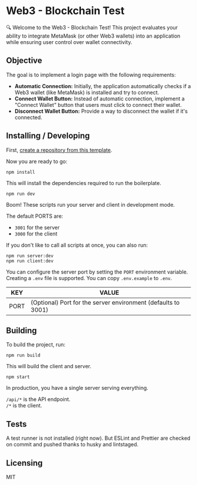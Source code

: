 # Web3 - Blockchain Test

🔍 Welcome to the Web3 - Blockchain Test! This project evaluates your ability to integrate MetaMask (or other Web3 wallets) into an application while ensuring user control over wallet connectivity.

## Objective

The goal is to implement a login page with the following requirements:
- **Automatic Connection:** Initially, the application automatically checks if a Web3 wallet (like MetaMask) is installed and try to connect.
- **Connect Wallet Button:** Instead of automatic connection, implement a "Connect Wallet" button that users must click to connect their wallet.
- **Disconnect Wallet Button:** Provide a way to disconnect the wallet if it's connected.

## Installing / Developing

First, [create a repository from this template](https://github.com/exagonsoft/web3-basic-test).

Now you are ready to go:

```shell
npm install
```

This will install the dependencies required to run the boilerplate.

```shell
npm run dev
```

Boom! These scripts run your server and client in development mode.

The default PORTS are:

- `3001` for the server
- `3000` for the client

If you don't like to call all scripts at once, you can also run:

```shell
npm run server:dev
npm run client:dev
```

You can configure the server port by setting the `PORT` environment variable. Creating a `.env` file is supported. You can copy `.env.example` to `.env`.

| KEY  | VALUE                                                         |
| ---- | ------------------------------------------------------------- |
| PORT | (Optional) Port for the server environment (defaults to 3001) |

## Building

To build the project, run:

```shell
npm run build
```

This will build the client and server.

```shell
npm start
```

In production, you have a single server serving everything.

`/api/*` is the API endpoint.  
`/*` is the client.

## Tests

A test runner is not installed (right now). But ESLint and Prettier are checked on commit and pushed thanks to husky and lintstaged.

## Licensing

MIT
